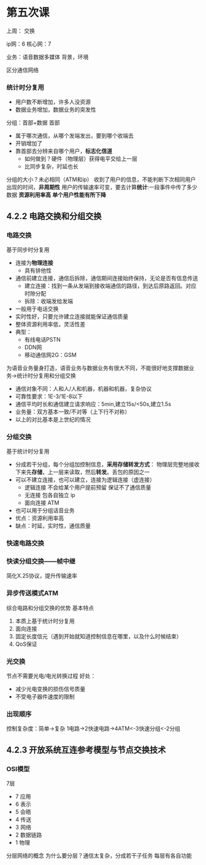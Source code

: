 # 第五次课

上周：
交换

ip网：6
核心网：7

业务：语音数据多媒体
背景，环境

区分通信网络

### 统计时分复用
- 用户数不断增加，许多人没资源
- 数据业务增加，数据业务的突发性

分组：首部+数据
首部
- 属于哪次通信，从哪个发端发出，要到哪个收端去
- 开销增加了
- 靠首部去分辨来自哪个用户，**标志化信道**
  - 如何做到？硬件（物理层）获得电平交给上一层
  - 比同步复杂，时延也长

分组的大小？未必相同（ATM和ip）
收到了用户的信息，不能判断下次相同用户出现的时间，**非周期性**
用户的传输速率可变，要去计算**统计**:一段事件中传了多少数据
**资源利用率高**
**单个用户性能有所下降**


## 4.2.2 电路交换和分组交换

### 电路交换
基于同步时分复用

- 连接为**物理连接**
  - 具有排他性
- 通信前建立连接，通信后拆除，通信期间连接始终保持，无论是否有信息传送
  - 建立连接：找到一条从发端到接收端通信的路径，到达后原路返回。对应时隙分配
  - 拆除：收端发给发端
- 一般用于电话交换
- 实时性好，只要允许建立连接就能保证通信质量
- 整体资源利用率低，灵活性差
- 典型：
  - 有线电话PSTN
  - DDN网
  - 移动通信网2G：GSM


为语音业务量身打造，语音业务与数据业务有很大不同，不能很好地支撑数据业务->统计时分复用和分组交换
- 通信对象不同：人和人/人和机器，机器和机器，复杂协议
- 可靠性要求：1E-3/1E-8以下
- 通信平均时长和通信建立请求响应：5min,建立15s/<50s,建立1.5s
- 业务量：双方基本一致/不对等（上下行不对称）
- 以上的对比基本是上世纪的情况

### 分组交换
基于统计时分复用
- 分成若干分组，每个分组加控制信息，**采用存储转发方式**：
物理层完整地接收下来先**存储**，上一层来读取，然后**转发**。丢包的原因之一
- 可以不建立连接，也可以建立，连接为逻辑连接（虚连接）
  - 逻辑连接
    不会给某个用户提前预留
    保证不了通信质量
  - 无连接
    包各自独立
    ip
  - 面向连接
    ATM
- 也可以用于分组话音业务
- 优点：资源利用率高
- 缺点：时延，实时性，通信质量


### 快速电路交换
### 快读分组交换——帧中继
简化X.25协议，提升传输速率

### 异步传送模式ATM
综合电路和分组交换的优势
基本特点
1. 本质上基于统计时分复用
2. 面向连接
3. 固定长度信元（遇到开始就知道控制信息在哪里，以及什么时候结束）
4. QoS保证

### 光交换
节点不需要光电/电光转换过程
好处：
- 减少光电变换的损伤信号质量
- 不受电子器件速度的限制

### 出现顺序
控制复杂度：简单->复杂
1电路->2快速电路->4ATM<-3快速分组<-2分组

## 4.2.3 开放系统互连参考模型与节点交换技术

### OSI模型
7层
- 7 应用
- 6 表示
- 5 会晤
- 4 传送
- 3 网络
- 2 数据链路
- 1 物理

分层网络的概念
为什么要分层？通信太复杂，分成若干子任务
每层有各自功能
